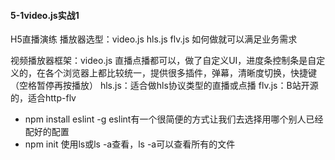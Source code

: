 #### 5-1video.js实战1
H5直播演练
播放器选型：video.js hls.js flv.js
如何做就可以满足业务需求

视频播放器框架：video.js 直播点播都可以，做了自定义UI，进度条控制条是自定义的，在各个浏览器上都比较统一，提供很多插件，弹幕，清晰度切换，快捷键（空格暂停再按播放）
hls.js：适合做hls协议类型的直播或点播
flv.js：B站开源的，适合http-flv


* npm install eslint -g  eslint有一个很简便的方式让我们去选择用哪个别人已经配好的配置
* npm init 使用ls或ls -a查看，ls -a可以查看所有的文件